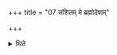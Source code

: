 +++
title = "07 संशितम् मे ब्रह्मोदेषाम्"

+++

<details><summary>थिते</summary>

संशितं मे ब्रह्मोदेषां बाहू अतिरमित्युत्तमे यजमानं वाचयंस्तूष्णीमौदुम्बर्यौ समिधावादधाति ७
</details>
